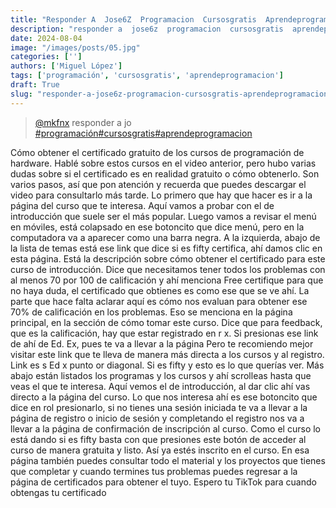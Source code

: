 ```yaml
---
title: "Responder A  Jose6Z  Programacion  Cursosgratis  Aprendeprogramacion"
description: "responder a  jose6z  programacion  cursosgratis  aprendeprogramacion"
date: 2024-08-04
image: "/images/posts/05.jpg"
categories: ['']
authors: ['Miguel López']
tags: ['programación', 'cursosgratis', 'aprendeprogramacion']
draft: True
slug: "responder-a-jose6z-programacion-cursosgratis-aprendeprogramacion"
---
```


<blockquote class="tiktok-embed" cite="{https://www.tiktok.com/@mkfnx/video/7015409186808909062}" data-video-id="7015409186808909062" style="max-width: 605px;min-width: 325px;" > <section> <a target="_blank" title="@mkfnx" href="https://www.tiktok.com/@mkfnx?refer=embed">@mkfnx</a> responder a  jo </section> <a title="programación" target="_blank" href="https://www.tiktok.com/tag/programación?refer=embed">#programación</a><a title="cursosgratis" target="_blank" href="https://www.tiktok.com/tag/cursosgratis?refer=embed">#cursosgratis</a><a title="aprendeprogramacion" target="_blank" href="https://www.tiktok.com/tag/aprendeprogramacion?refer=embed">#aprendeprogramacion</a> </blockquote> <script async src="https://www.tiktok.com/embed.js"></script>

Cómo obtener el certificado gratuito de los cursos de programación de hardware. Hablé sobre estos cursos en el video anterior, pero hubo varias dudas sobre si el certificado es en realidad gratuito o cómo obtenerlo. Son varios pasos, así que pon atención y recuerda que puedes descargar el video para consultarlo más tarde. Lo primero que hay que hacer es ir a la página del curso que te interesa. Aquí vamos a probar con el de introducción que suele ser el más popular. Luego vamos a revisar el menú en móviles, está colapsado en ese botoncito que dice menú, pero en la computadora va a aparecer como una barra negra. A la izquierda, abajo de la lista de temas está ese link que dice si es fifty certifica, ahí damos clic en esta página. Está la descripción sobre cómo obtener el certificado para este curso de introducción. Dice que necesitamos tener todos los problemas con al menos 70 por 100 de calificación y ahí menciona Free certifique para que no haya duda, el certificado que obtienes es como ese que se ve ahí. La parte que hace falta aclarar aquí es cómo nos evaluan para obtener ese 70% de calificación en los problemas. Eso se menciona en la página principal, en la sección de cómo tomar este curso. Dice que para feedback, que es la calificación, hay que estar registrado en r x. Si presionas ese link de ahí de Ed. Ex, pues te va a llevar a la página Pero te recomiendo mejor visitar este link que te lleva de manera más directa a los cursos y al registro. Link es s Ed x punto or diagonal. Si es fifty y esto es lo que querías ver. Más abajo están listados los programas y los cursos y ahí scrolleas hasta que veas el que te interesa. Aquí vemos el de introducción, al dar clic ahí vas directo a la página del curso. Lo que nos interesa ahí es ese botoncito que dice en rol presionarlo, si no tienes una sesión iniciada te va a llevar a la página de registro o inicio de sesión y completando el registro nos va a llevar a la página de confirmación de inscripción al curso. Como el curso lo está dando si es fifty basta con que presiones este botón de acceder al curso de manera gratuita y listo. Así ya estés inscrito en el curso. En esa página también puedes consultar todo el material y los proyectos que tienes que completar y cuando termines tus problemas puedes regresar a la página de certificados para obtener el tuyo. Espero tu TikTok para cuando obtengas tu certificado 